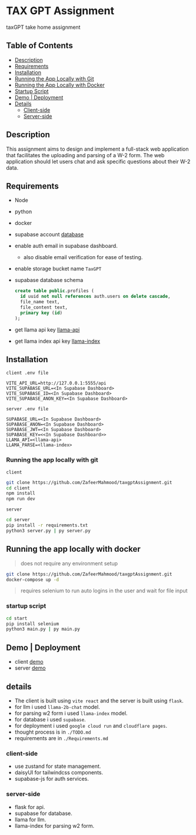 # TAX GPT Assignment

taxGPT take home assignment

## Table of Contents

- [Description](#description)
- [Requirements](#requirements)
- [Installation](#installation)
- [Running the App Locally with Git](#running-the-app-locally-with-git)
- [Running the App Locally with Docker](#running-the-app-locally-with-docker)
- [Startup Script](#startup-script)
- [Demo | Deployment](#demo--deployment)
- [Details](#details)
  - [Client-side](#client-side)
  - [Server-side](#server-side)

## Description

This assignment aims to design and implement a full-stack web application that facilitates the uploading and parsing of a W-2 form.
The web application should let users chat and ask specific questions about their W-2 data.

## Requirements

- Node
- python
- docker
- supabase account [database](https://supabase.com/)
- enable auth email in supabase dashboard.
  - also disable email verification for ease of testing.
- enable storage bucket name `TaxGPT`
- supabase database schema

  ```sql
  create table public.profiles (
    id uuid not null references auth.users on delete cascade,
    file_name text,
    file_content text,
    primary key (id)
  );

  ```

- get llama api key [llama-api](https://console.llama-api.com/)
- get llama index api key [llama-index](https://cloud.llamaindex.ai/api-key)

## Installation

`client .env file`

```env
VITE_API_URL=http://127.0.0.1:5555/api
VITE_SUPABASE_URL=<In Supabase Dashboard>
VITE_SUPABASE_ID=<In Supabase Dashboard>
VITE_SUPABASE_ANON_KEY=<In Supabase Dashboard>
```

`server .env file`

```env
SUPABASE_URL=<In Supabase Dashboard>
SUPABASE_ANON=<In Supabase Dashboard>
SUPABASE_JWT=<In Supabase Dashboard>
SUPABASE_KEY=<<In Supabase Dashboard>>
LLAMA_API=<llama-api>
LLAMA_PARSE=<llama-index>
```

### Running the app locally with git

`client`

```bash
git clone https://github.com/ZafeerMahmood/taxgptAssignment.git
cd client
npm install
npm run dev
```

`server`

```bash
cd server
pip install -r requirements.txt
python3 server.py | py server.py

```

## Running the app locally with docker

> does not require any environment setup

```bash
git clone https://github.com/ZafeerMahmood/taxgptAssignment.git
docker-compose up -d
```

> requires selenium to run auto logins in the user and wait for file input

### startup script

```bash
cd start
pip install selenium
python3 main.py | py main.py
```

## Demo | Deployment

- client [demo](https://taxgptassignment.pages.dev/)
- server [demo](https://taxgpt-backend-jhgyr6ocxa-uc.a.run.app/)

## details

- The client is built using `vite react` and the server is built using `flask`.
- for llm i used `llama-2b-chat` model.
- for parsing w2 form i used `llama-index` model.
- for database i used `supabase`.
- for deployment i used `google cloud run` and `cloudflare pages`.
- thought process is in `./TODO.md`
- requirements are in `./Requirements.md`

### client-side

- use zustand for state management.
- daisyUI for tailwindcss components.
- supabase-js for auth services.

### server-side

- flask for api.
- supabase for database.
- llama for llm.
- llama-index for parsing w2 form.
